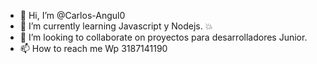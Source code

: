 - 👋 Hi, I’m @Carlos-Angul0
- 🌱 I’m currently learning  Javascript y Nodejs. :boom:
- :busts_in_silhouette: I’m looking to collaborate on  proyectos para desarrolladores Junior. 
- 📫 How to reach me  Wp 3187141190

<!---
Carlos-Angul0/Carlos-Angul0 is a ✨ special ✨ repository because its `README.md` (this file) appears on your GitHub profile.
You can click the Preview link to take a look at your changes.
--->
